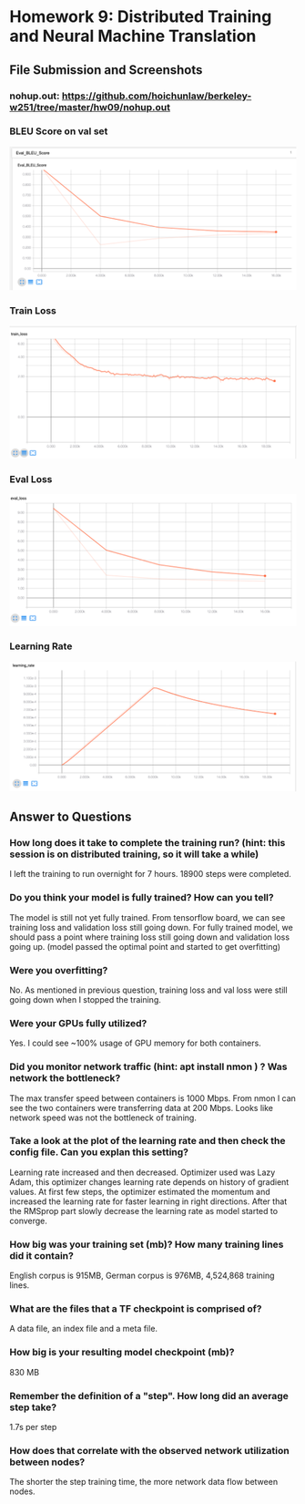 # Homework 9: Distributed Training and Neural Machine Translation

## File Submission and Screenshots

### nohup.out: https://github.com/hoichunlaw/berkeley-w251/tree/master/hw09/nohup.out

### BLEU Score on val set
![Validation BLEU curve](BLEU_Score.png)

### Train Loss
![Train loss curve](Train_Loss.png)

### Eval Loss
![Validation loss curve](Eval_Loss.png)

### Learning Rate
![Learning rate curve](Learning_Rate.png)

## Answer to Questions

### How long does it take to complete the training run? (hint: this session is on distributed training, so it will take a while)

I left the training to run overnight for 7 hours. 18900 steps were completed.

### Do you think your model is fully trained? How can you tell?

The model is still not yet fully trained. From tensorflow board, we can see training loss and validation loss still going down. For fully trained model, we should pass a point where training loss still going down and validation loss going up. (model passed the optimal point and started to get overfitting)

### Were you overfitting?

No. As mentioned in previous question, training loss and val loss were still going down when I stopped the training.

### Were your GPUs fully utilized?

Yes. I could see ~100% usage of GPU memory for both containers.

### Did you monitor network traffic (hint: apt install nmon ) ? Was network the bottleneck?

The max transfer speed between containers is 1000 Mbps. From nmon I can see the two containers were transferring data at 200 Mbps. Looks like network speed was not the bottleneck of training.

### Take a look at the plot of the learning rate and then check the config file. Can you explan this setting?

Learning rate increased and then decreased. Optimizer used was Lazy Adam, this optimizer changes learning rate depends on history of gradient values. At first few steps, the optimizer estimated the momentum and increased the learning rate for faster learning in right directions. After that the RMSprop part slowly decrease the learning rate as model started to converge.

### How big was your training set (mb)? How many training lines did it contain?

English corpus is 915MB, German corpus is 976MB, 4,524,868 training lines.

### What are the files that a TF checkpoint is comprised of?

A data file, an index file and a meta file.

### How big is your resulting model checkpoint (mb)?

830 MB

### Remember the definition of a "step". How long did an average step take?

1.7s per step

### How does that correlate with the observed network utilization between nodes?

The shorter the step training time, the more network data flow between nodes.